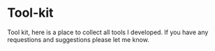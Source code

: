 # Tool-kit
Tool kit, here is a place to collect all tools I developed. If you have any requestions and suggestions please let me know.
